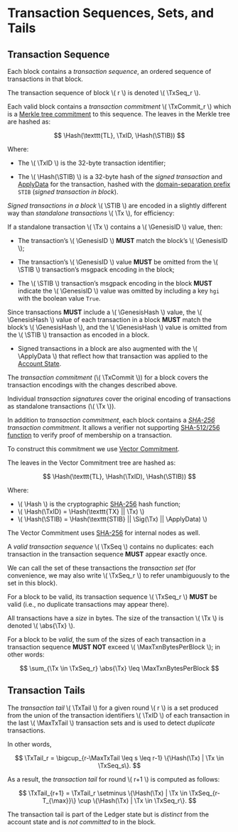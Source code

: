 $$
\newcommand \Tx {\mathrm{Tx}}
\newcommand \TxID {\Tx\mathrm{ID}}
\newcommand \TxSeq {\Tx\mathrm{Seq}}
\newcommand \TxCommit {\Tx\mathrm{Commit}}
\newcommand \TxTail {\Tx\mathrm{Tail}}
\newcommand \Hash {\mathrm{Hash}}
\newcommand \Sig {\mathrm{Sig}}
\newcommand \STIB {\mathrm{STIB}}
\newcommand \Genesis {\mathrm{Genesis}}
\newcommand \GenesisID {\Genesis{\mathrm{ID}}}
\newcommand \GenesisHash {\Genesis\Hash}
\newcommand \ApplyData {\mathrm{ApplyData}}
\newcommand {\abs}[1] {\lvert #1 \rvert}
\newcommand \MaxTxnBytesPerBlock {B_{\max}}
\newcommand \MaxTxTail {\mathrm{TxTail}_{\max}}
$$

# Transaction Sequences, Sets, and Tails

## Transaction Sequence

Each block contains a _transaction sequence_, an ordered sequence of transactions
in that block.

The transaction sequence of block \\( r \\) is denoted \\( \TxSeq_r \\).

Each valid block contains a _transaction commitment_ \\( \TxCommit_r \\) which is
a [Merkle tree commitment](../crypto/crypto-merkle-tree.md) to this sequence. The
leaves in the Merkle tree are hashed as:

$$
\Hash(\texttt{TL}, \TxID, \Hash(\STIB))
$$

Where:

- The \\( \TxID \\) is the 32-byte transaction identifier;

- The \\( \Hash(\STIB) \\) is a 32-byte hash of the _signed transaction_ and [ApplyData]()
for the transaction, hashed with the [domain-separation prefix](../crypto/crypto-domain-separators.md)
`STIB` (_signed transaction in block_).

_Signed transactions in a block_ \\( \STIB \\) are encoded in a slightly different
way than _standalone transactions_ \\( \Tx \\), for efficiency:

If a standalone transaction \\( \Tx \\) contains a \\( \GenesisID \\) value, then:

- The transaction’s \\( \GenesisID \\) **MUST** match the block’s \\( \GenesisID \\);

- The transaction’s \\( \GenesisID \\) value **MUST** be omitted from the \\( \STIB \\)
transaction’s msgpack encoding in the block;

- The \\( \STIB \\) transaction’s msgpack encoding in the block **MUST** indicate
the \\( \GenesisID \\) value was omitted by including a key `hgi` with the boolean
value `True`.

Since transactions **MUST** include a \\( \GenesisHash \\) value, the \\( \GenesisHash \\)
value of each transaction in a block **MUST** match the block’s \\( \GenesisHash \\),
and the \\( \GenesisHash \\) value is omitted from the \\( \STIB \\) transaction
as encoded in a block.

- Signed transactions in a block are also augmented with the \\( \ApplyData \\)
that reflect how that transaction was applied to the [Account State](./ledger-account-state.md).

The _transaction commitment_ (\\( \TxCommit \\)) for a block covers the transaction encodings
with the changes described above.

Individual _transaction signatures_ cover the original encoding of transactions as
standalone transactions (\\( \Tx \\)).

In addition to _transaction commitment_, each block contains a _[SHA-256](../crypto/crypto-sha256.md)
transaction commitment_. It allows a verifier not supporting [SHA-512/256 function](../crypto/crypto-sha512.md)
to verify proof of membership on a transaction.

To construct this commitment we use [Vector Commitment](../crypto/crypto-vector-commitment.md).

The leaves in the Vector Commitment tree are hashed as:

$$
\Hash(\texttt{TL}, \Hash(\TxID), \Hash(\STIB))
$$

Where:

- \\( \Hash \\) is the cryptographic [SHA-256](../crypto/crypto-sha256.md) hash function;
- \\( \Hash(\TxID) = \Hash(\texttt{TX} || \Tx) \\)
- \\( \Hash(\STIB) = \Hash(\texttt{STIB} || \Sig(\Tx) || \ApplyData) \\)

The Vector Commitment uses [SHA-256](../crypto/crypto-sha256.md) for internal nodes
as well.

A _valid transaction sequence_ \\( \TxSeq \\) contains no duplicates: each transaction
in the transaction sequence **MUST** appear exactly once.

We can call the set of these transactions the _transaction set_ (for convenience,
we may also write \\( \TxSeq_r \\) to refer unambiguously to the set in this block).

For a block to be valid, its transaction sequence \\( \TxSeq_r \\) **MUST** be valid
(i.e., no duplicate transactions may appear there).

All transactions have a _size_ in bytes. The size of the transaction \\( \Tx \\)
is denoted \\( \abs{\Tx} \\).

For a block to be _valid_, the sum of the sizes of each transaction in a transaction
sequence **MUST NOT** exceed \\( \MaxTxnBytesPerBlock \\); in other words:

$$
\sum_{\Tx \in \TxSeq_r} \abs{\Tx} \leq \MaxTxnBytesPerBlock
$$

## Transaction Tails

The _transaction tail_ \\( \TxTail \\) for a given round \\( r \\) is a set produced
from the union of the transaction identifiers \\( \TxID \\) of each transaction in
the last \\( \MaxTxTail \\) transaction sets and is used to detect _duplicate_ transactions.

In other words,

$$
\TxTail_r = \bigcup_{r-\MaxTxTail \leq s \leq r-1} \{\Hash(\Tx) | \Tx \in \TxSeq_s\}.
$$

As a result, the _transaction tail_ for round \\( r+1 \\) is computed as follows:

$$
\TxTail_{r+1} = \TxTail_r \setminus \{\Hash(\Tx) | \Tx \in \TxSeq_{r-T_{\max}}\} \cup \{\Hash(\Tx) | \Tx \in \TxSeq_r\}.
$$

The transaction tail is part of the Ledger state but is _distinct_ from the account
state and is _not committed_ to in the block.